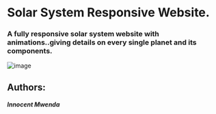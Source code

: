 # Solar System Responsive Website.

### A fully responsive solar system website with animations..giving details on every single planet and its components.

![image](https://github.com/Guilty03/Solar-system-Responsive-Website/assets/133220039/40b8e0b1-e963-4e0e-abe6-331ef525f7d1)

## Authors:
##### Innocent Mwenda
